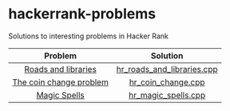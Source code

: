 # hackerrank-problems
Solutions to interesting problems in Hacker Rank

| Problem | Solution |
|:-------:|:--------:|
| [Roads and libraries](https://www.hackerrank.com/challenges/torque-and-development/problem) | [hr_roads_and_libraries.cpp](hr_roads_and_libraries.cpp) |
| [The coin change problem](https://www.hackerrank.com/challenges/coin-change/problem) | [hr_coin_change.cpp](hr_coin_change.cpp) |
| [Magic Spells](https://www.hackerrank.com/challenges/magic-spells/problem) | [hr_magic_spells.cpp](hr_magic_spells.cpp) |
